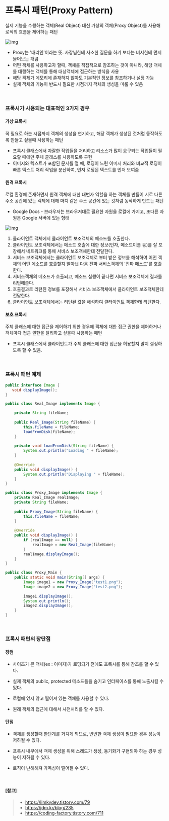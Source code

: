 # 프록시 패턴(Proxy Pattern)

실제 기능을 수행하는 객체(Real Object) 대신 가상의 객체(Proxy Object)를 사용해 로직의 흐름을 제어하는 패턴

![img](https://blog.kakaocdn.net/dn/bmqJ69/btqCcBX3pkU/eSI7crhGbhZvu1Ea0C3aCk/img.png)

- Proxy는 '대리인'이라는 뜻. 사장님한테 사소한 질문을 하기 보다는 비서한테 먼저 물어보는 개념
- 어떤 객체를 사용하고자 할때, 객체를 직접적으로 참조하는 것이 아니라, 해당 객체를 대행하는 객체를 통해 대상객체에 접근하는 방식을 사용 
- 해당 객체가 메모리에 존재하지 않아도 기본적인 정보를 참조하거나 설정 가능
- 실제 객체의 기능이 반드시 필요한 시점까지 객체의 생성을 미룰 수 있음

<br>

### 프록시가 사용되는 대표적인 3가지 경우

#### 가상 프록시

꼭 필요로 하는 시점까지 객체의 생성을 연기하고, 해당 객체가 생성된 것처럼 동작하도록 만들고 싶을때 사용하는 패턴

- 프록시 클래스에서 자잘한 작업들을 처리하고 리소스가 많이 요구되는 작업들이 필요할 때에만 주체 클래스를 사용하도록 구현
- 이미지와 텍스트가 포함된 문서를 열 때, 로딩이 느린 이미지 처리와 비교적 로딩이 빠른 텍스트 처리 작업을 분산하여, 먼저 로딩된 텍스트를 먼저 보여줌

#### 원격 프록시

로컬 환경에 존재하면서 원격 객체에 대한 대변자 역할을 하는 객체를 만들어 서로 다른 주소 공간에 있는 객체에 대해 마치 같은 주소 공간에 있는 것처럼 동작하게 만드는 패턴

- Google Docs - 브라우저는 브라우저대로 필요한 자원을 로컬에 가지고, 또다른 자원은 Google 서버에 있는 형태

![img](http://wiki.gurubee.net/download/attachments/1507415/method_call.jpg)

1. 클라이언트 객체에서 클라이언트 보조객체의 메소드를 호출한다.
2. 클라이언트 보조객체에서는 메소드 호출에 대한 정보(인자, 메소드이름 등)를 잘 포장해서 네트워크를 통해 서비스 보조객체한테 전달한다.
3. 서비스 보조객체에서는 클라이언트 보조객체로 부터 받은 정보를 해석하여 어떤 객체의 어떤 메소드를 호출할지 알아낸 다음 진짜 서비스객체의 '진짜 메소드'를 호출한다.
4. 서비스객체의 메소드가 호출되고, 메소드 실행이 끝나면 서비스 보조객체에 결과를 리턴해준다.
5. 호출결과로 리턴된 정보를 포장해서 서비스 보조객체에서 클라이언트 보조객체한테 전달한다.
6. 클라이언트 보조객체에서는 리턴된 값을 해석하여 클라이언트 객체한테 리턴한다.

#### 보호 프록시

주체 클래스에 대한 접근을 제어하기 위한 경우에 객체에 대한 접근 권한을 제어하거나 객체마다 접근 권한을 달리하고 싶을때 사용하는 패턴

- 프록시 클래스에서 클라이언트가 주체 클래스에 대한 접근을 허용할지 말지 결정하도록 할 수 있음.

<br>

### 프록시 패턴 예제

```java
public interface Image {
   void displayImage();
}
```

```java
public class Real_Image implements Image {

    private String fileName;
    
    public Real_Image(String fileName) {
        this.fileName = fileName;
        loadFromDisk(fileName);
    }
    
    private void loadFromDisk(String fileName) {
        System.out.println("Loading " + fileName);
    }
    
    @Override
    public void displayImage() {
        System.out.println("Displaying " + fileName);
    }
}
```

```java
public class Proxy_Image implements Image {
    private Real_Image realImage;
    private String fileName;
    
    public Proxy_Image(String fileName) {
        this.fileName = fileName;
    }
    
    @Override
    public void displayImage() {
        if (realImage == null) {
            realImage = new Real_Image(fileName);
        }
        realImage.displayImage();
    }
}
```

```java
public class Proxy_Main {
    public static void main(String[] args) {
        Image image1 = new Proxy_Image("test1.png");
        Image image2 = new Proxy_Image("test2.png");
        
        image1.displayImage();
        System.out.println();
        image2.displayImage();
    }
}
```

<br>

### 프록시 패턴의 장단점

#### 장점

- 사이즈가 큰 객체(ex : 이미지)가 로딩되기 전에도 프록시를 통해 참조를 할 수 있다.

- 실제 객체의 public, protected 메소드들을 숨기고 인터페이스를 통해 노출시킬 수 있다. 

- 로컬에 있지 않고 떨어져 있는 객체를 사용할 수 있다. 

- 원래 객체의 접근에 대해서 사전처리를 할 수 있다.

#### 단점

- 객체를 생성할때 한단계를 거치게 되므로, 빈번한 객체 생성이 필요한 경우 성능이 저하될 수 있다.

- 프록시 내부에서 객체 생성을 위해 스레드가 생성, 동기화가 구현되야 하는 경우 성능이 저하될 수 있다.

- 로직이 난해해져 가독성이 떨어질 수 있다.

<br>

#### [참고]

> - https://limkydev.tistory.com/79
> - https://jdm.kr/blog/235
> - https://coding-factory.tistory.com/711
